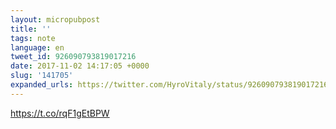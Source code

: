 ```yaml
---
layout: micropubpost
title: ''
tags: note
language: en
tweet_id: 926090793819017216
date: 2017-11-02 14:17:05 +0000
slug: '141705'
expanded_urls: https://twitter.com/HyroVitaly/status/926090793819017216/photo/1
---
```

https://t.co/rqF1gEtBPW
